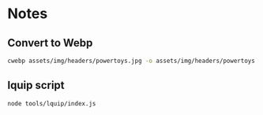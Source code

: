 # Notes

## Convert to Webp

```bash
cwebp assets/img/headers/powertoys.jpg -o assets/img/headers/powertoys.webp
```

## lquip script

```bash
node tools/lquip/index.js
```
